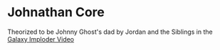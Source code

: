 # Johnathan Core

Theorized to be Johnny Ghost's dad by Jordan and the Siblings in the [Galaxy Imploder Video](https://www.youtube.com/watch?v=OYGS5pWHN0o)
